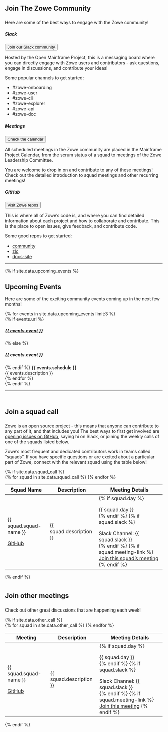 ---
---

<!-- SPDX-License-Identifier: CC-BY-4.0 -->
<!-- Copyright Contributors to the Zowe project. -->

<section class="whitebackground">
  <h1 id="download" style="margin-bottom: 1.5rem">Join The Zowe Community</h1>
  <p>Here are some of the best ways to engage with the Zowe community!</p>

  <div class="card-deck">
  <div class="card border-dark mb-3">
    <div class="card-body">
      <h5 class="card-title text-center">Slack</h5>
      <a class="col-md-3" href="{{ site.slack_url }}"><button type="button" class="btn btn-primary btn-lg btn-block" style="white-space: break-spaces">Join our Slack community</button></a>
      <p class="card-text">Hosted by the Open Mainframe Project, this is a messaging board where you can directly engage with Zowe users and contributors - ask questions, engage in discussions, and contribute your ideas!</p>
      <p>Some popular channels to get started: <ul>
      <li>#zowe-onboarding</li> 
      <li>#zowe-user</li> 
      <li>#zowe-cli</li> 
      <li>#zowe-explorer</li> 
      <li>#zowe-api</li>
      <li>#zowe-doc</li> 
      </ul>
      </p>
    </div>
  </div>
  <div class="card border-dark mb-3">
    <div class="card-body">
      <h5 class="card-title text-center">Meetings</h5>
      <a class="col-md-3" href="{{ site.omp_calendar_url }}"><button type="button" class="btn btn-primary btn-lg btn-block" style="white-space: break-spaces">Check the calendar</button></a>
      <p class="card-text">All scheduled meetings in the Zowe community are placed in the Mainframe Project Calendar, from the scrum status of a squad to meetings of the Zowe Leadership Committee. </p>
      <p>You are welcome to drop in on and contribute to any of these meetings! Check out the detailed introduction to squad meetings and other recurring meetings! </p>
    </div>
  </div>
  <div class="card border-dark mb-3">
    <div class="card-body">
      <h5 class="card-title text-center">GitHub</h5>
      <a class="col-md-3" href="{{ site.github_repo_url }}"><button type="button" class="btn btn-primary btn-lg btn-block" style="white-space: break-spaces">Visit Zowe repos</button></a>
      <p class="card-text">This is where all of Zowe’s code is, and where you can find detailed information about each project and how to collaborate and contribute. This is the place to open issues, give feedback, and contribute code.</p>
      <p>Some good repos to get started: <ul>
      <li><a href="{{ site.zowe_community_repo_url }}">community</a></li> 
      <li><a href="{{ site.zowe_zlc_repo_url }}">zlc</a></li> 
      <li><a href="{{ site.zowe_docs_repo_url }}">docs-site</a></li>  
      </ul>
      </p>
    </div>
  </div>
</div>

  <hr class="w-75 mt-5 mb-5">
  
  {% if site.data.upcoming_events %}
    <section class="py-4" id="events">
    <div class="container">
      <h2 class="mb-3">Upcoming Events</h2>
      <p class="mb-0">Here are some of the exciting community events coming up in the next few months!</p>
      <div class="row py-4">
        {% for events in site.data.upcoming_events limit:3 %}
        <div class="col-md-4 px-3 pb-4 pb-md-0">
          <div class="w-100 px-4 py-4 rounded shadow bg-light h-100">
          {% if events.url %}
            <h5 class="border-bottom border-primary pb-2"><a href="{{ events.url }}">{{ events.event }}</a></h5>
          {% else %}
            <h5 class="border-bottom border-primary pb-2">{{ events.event }}</h5>
          {% endif %}
            <span style="font-weight: 600">{{ events.schedule }}</span>
            <br>
            <span class="text-muted small">{{ events.description }}</span>
          </div>
        </div>
        {% endfor %}
      </div>
    </div>
    </section>
  {% endif %}

  <hr class="w-75 mt-5 mb-5">

  <div style="padding-top: 2%">
    <h2 style="margin-bottom: 1.5rem">Join a squad call</h2>
    <p>Zowe is an open source project - this means that anyone can contribute to any part of it, and that includes you! The best ways to first get involved are <a href="{{ site.create_zowe_issue_url }}">opening issues on GitHub</a>, saying hi on Slack, or joining the weekly calls of one of the squads listed below.</p>
    <p>Zowe’s most frequent and dedicated contributors work in teams called “squads”. If you have specific questions or are excited about a particular part of Zowe, connect with the relevant squad using the table below!</p>
    {% if site.data.squad_call %}
    <div>
      <table class="table table-bordered">
        <thead>
          <tr>
            <th scope="col">Squad Name</th>
            <th scope="col" colspan="2">Description</th>
            <th scope="col">Meeting Details</th>
          </tr>
        </thead>
        <tbody>
          {% for squad in site.data.squad_call %}
            <tr>
              <td>
                <p style="margin-bottom: 0">{{ squad.squad-name }}</p>
                <a href="{{ squad.github-link }}"><p>GitHub</p></a>
              </td>
              <td colspan="2">{{ squad.description }}</td>
              <td>
                {% if squad.day %}
                  <p style="margin-bottom: 0rem">{{ squad.day }}</p>
                {% endif %}
                {% if squad.slack %}
                  <p style="margin-bottom: 0rem">Slack Channel: {{ squad.slack }}</p>
                {% endif %}
                {% if squad.meeting-link %}
                  <a href="{{ squad.meeting-link }}">Join this squad’s meeting</a>
                {% endif %}
                <!--
                <br>
                {% if squad.meeting-topic %}
                  <a href="{{ squad.meeting-topic }}">Submit a meeting topic</a>
                {% endif %}
                -->
              </td>
            </tr>
          {% endfor %}
        </tbody>
      </table>
    </div>
    {% endif %}
  </div>

  <div style="padding-top: 2%">
    <h2 style="margin-bottom: 1.5rem">Join other meetings</h2>
    <p>Check out other great discussions that are happening each week!</p>
    {% if site.data.other_call %}
    <div>
      <table class="table table-bordered">
        <thead>
          <tr>
            <th scope="col">Meeting</th>
            <th scope="col" colspan="2">Description</th>
            <th scope="col">Meeting Details</th>
          </tr>
        </thead>
        <tbody>
          {% for squad in site.data.other_call %}
            <tr>
              <td>
                <p style="margin-bottom: 0">{{ squad.squad-name }}</p>
                <a href="{{ squad.github-link }}"><p>GitHub</p></a>
              </td>
              <td colspan="2">{{ squad.description }}</td>
              <td>
                {% if squad.day %}
                  <p style="margin-bottom: 0rem">{{ squad.day }}</p>
                {% endif %}
                {% if squad.slack %}
                  <p style="margin-bottom: 0rem">Slack Channel: {{ squad.slack }}</p>
                {% endif %}
                {% if squad.meeting-link %}
                  <a href="{{ squad.meeting-link }}">Join this meeting</a>
                {% endif %}
              </td>
            </tr>
          {% endfor %}
        </tbody>
      </table>
    </div>
    {% endif %}
  </div>
</section>
